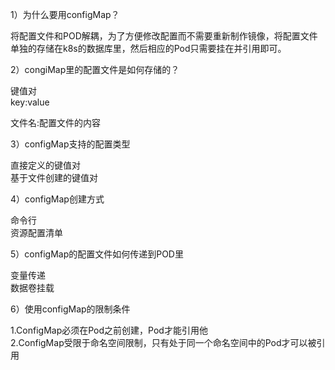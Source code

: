1）为什么要用configMap？

将配置文件和POD解耦，为了方便修改配置而不需要重新制作镜像，将配置文件单独的存储在k8s的数据库里，然后相应的Pod只需要挂在并引用即可。

2）congiMap里的配置文件是如何存储的？

键值对  
key:value  
  
文件名:配置文件的内容

3）configMap支持的配置类型

直接定义的键值对  
基于文件创建的键值对

4）configMap创建方式

命令行  
资源配置清单

5）configMap的配置文件如何传递到POD里

变量传递  
数据卷挂载

6）使用configMap的限制条件

1.ConfigMap必须在Pod之前创建，Pod才能引用他  
2.ConfigMap受限于命名空间限制，只有处于同一个命名空间中的Pod才可以被引用
